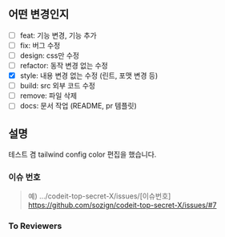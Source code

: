 ## 어떤 변경인지

- [ ] feat: 기능 변경, 기능 추가
- [ ] fix: 버그 수정
- [ ] design: css만 수정
- [ ] refactor: 동작 변경 없는 수정
- [X] style: 내용 변경 없는 수정 (린트, 포맷 변경 등)
- [ ] build: src 외부 코드 수정
- [ ] remove: 파일 삭제 
- [ ] docs: 문서 작업 (README, pr 템플릿)

## 설명

테스트 겸 tailwind config color 편집을 했습니다. 

### 이슈 번호

> 예) .../codeit-top-secret-X/issues/[이슈번호]
> https://github.com/sozign/codeit-top-secret-X/issues/#7

### To Reviewers
